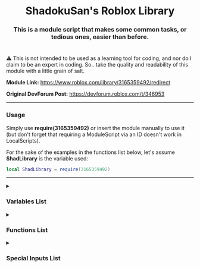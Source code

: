 <div align="center"><h1>ShadokuSan's Roblox Library</h1></div>

<div align="center"><h3>This is a module script that makes some common tasks, or tedious ones, easier than before.</h3></div>

#

:warning: This is not intended to be used as a learning tool for coding, and nor do I claim to be an expert in coding. So.. take the quality and readability of this module with a little grain of salt.

**Module Link:** <https://www.roblox.com/library/3165359492/redirect>

**Original DevForum Post:** <https://devforum.roblox.com/t/346953>
___

### **Usage**

Simply use **require(3165359492)** or insert the module manually to use it (but don't forget that requiring a ModuleScript via an ID doesn't work in LocalScripts).

For the sake of the examples in the functions list below, let's assume **ShadLibrary** is the variable used:

```lua
local ShadLibrary = require(3165359492)
```

___

<details><summary><h3>Variables List</h3></summary>

| Variable | Description |
| --- | --- |
| Script | Refers to the module's instance itself. |
| Warnings | Tied to the **Warnings** attribute to the module. This is used to give information in some scripts for potentially incorrect uses but is an instance that may be auto-corrected. |
| ManualErrors | Tied to the **ManualErrors** attribute to the module. Normally, this will insert errors in areas where incorrect usage of the module likely cannot be auto-corrected and tries to send a message that will try to make some sense of what went wrong. |
| Formulas | This is a table that hosts multiple semi-commonly used formulas, put into function form. See [Formulas](#formulas) for more information. |

### Formulas

This is a table that hosts multiple semi-commonly used formulas, put into function form. Followed by, `ShadLibrary.Formulas.NameHere`

| Forumla Name | Format | Description |
| --- | --- | --- |
| GetAngleVector2 | GetAngleVector2(Position1: Vector2, Position2: Vector2) | Returns an angle where **Position1** points at **Position2**. |
| RayReflection | RayReflection (DirectionNormal: Vector3, SurfaceNormal: Vector3, Modifier: number?) | Returns a Vector3 direction/normal by taking the **DirectionNormal** and bouncing it off of the **SurfaceNormal**; angle depends on the **Modifier** which is defaulted at 2. |
| PythagoreanTheorem | PythagoreanTheorem(Number1: number, Number2: number) | Simply returns the result of √**Number1**<sup>2</sup> + **Number2**<sup>2</sup> |
| PointOnRay | PointOnRay(Point1: Vector3, Point2: Vector3, ReferencePoint: Vector3) | Returns a position by making a ray/line between **Point1** and **Point2**, then uses the **ReferencePoint** to find the closest position from said line. |
| Lerp | Lerp(Start: number, End: number, Alpha: number) | Returns the number between the **Start** and **End** based on the Alpha (between 0-1). |
| TimeConvert | TimeConvert(Seconds: number, TimeUnit: string<"Milliseconds", "Seconds", "Hours", "Days", "Weeks">) | Returns the conversion of seconds to another time unit. |
| CFrameToOrientation | CFrameToOrientation(CF: CFrame) | Simply fetches the orientation of a CFrame. |
| OrientationToCFrame | OrientationToCFrame(Orientation: Vector3) | Simply converts an orientation to usable CFrame angles. |

#

</details>

<details><summary><h3>Functions List</h3></summary>

<details><summary>Create</summary>

**Aliases:** new

**Description:** Customized "Instance.new" function that allows you to edit multiple properties at once.

**Setup:** `ShadLibrary.new("InstanceName", Parent, ParentFirst){ChangeFields}`

**Returns:** The new Instance that was created.
| Variable | Type | Default | Description |
| --- | --- | --- | --- |
| InstanceName | string | REQUIRED | The ClassName of the instance you want to create. |
| Parent | Instance | REQUIRED | Where this instance will be parented under. Occurs after all other properties are set. |
| ParentFirst | boolean | false | Will set the parent before all other properties instead. |
| | | | |
| [ChangeFields](#changefields-setup) | table | REQUIRED | The properties of the instance you're creating. |

This function hosts some special inputs<sub>*Not all may apply*</sub>. Make sure to check the [On Changing Values](#on-changing-values) section for details on how to use them.

### Usage Example

```lua
--Example 1:
--Making a new part that has its Name, Position and Anchored property set, then parented to the workspace
local Part = ShadLibrary.new('Part', workspace){
		properties = {
		Name = "TestPart",
		Position = Vector3.new(0, 5, 6),
		Anchored = true
	}
}

--Example 2:
--Same as Example 1 except the part is parented BEFORE the property changes (though you shouldn't do this)
local Part = ShadLibrary.new('Part', workspace, true){
	Name = "TestPart",
	Position = Vector3.new(0, 5, 6),
	Anchored = true
}
```

___
</details>

<details><summary>Change</summary>

**Description:** Change multiple properties of 1 or more Instances at once.

**Setup:** `ShadLibrary.Change(Instances...){ChangeFields}`

**Returns:** Nothing.
| Variable | Type | Default | Description |
| --- | --- | --- | --- |
| Instances | Instance / {Instance...} | REQUIRED | The instance(s) that you wish to edit. |
| | | | |
| [ChangeFields](#changefields-setup) | table | REQUIRED | A dictionary of the properties/attributes of the instance(s) you're editing. |

This function hosts some special inputs<sub>*Not all may apply*</sub>. Make sure to check the [On Changing Values](#on-changing-values) section for details on how to use them.

### ChangeFields Setup
```lua
ChangeFields<autoFill> = {
	properties: autoFill & {
		[string]: any,
		Sides: SurfaceType
	},
	attributes: {[string]: any?},
	userFunctions: {(autoFill) -> nil}
}
```

### Usage Example

```lua
--Example 1:
--Changes a part under the workspace to be light blue and noncollidable
ShadLibrary.Change(workspace.Part){
	properties = {
		Color = Color3.fromRGB(0, 170, 255),
		CanCollide = false
	}
}

--Example 2:
--Changes multiple BoolValue's value to be false and parents them to the workspace
ShadLibrary.Change(BoolValue1, BoolValue2, BoolValue3){
	properties = {
		Value = false,
		Parent = workspace
	}
}

--Example 3:
--Changes the attributes of a part under the workspace
ShadLibrary.Change(workspace.Part){
	attributes = {
		testNumber = 5,
		testBoolean = false
	}
}

--Example 4:
--Changes all parts in a folder named PartFolder to have their names and anchored properties changed
ShadLibrary.Change(workspace.PartFolder:GetChildren()){
	userFunctions = {
		function(part: BasePart)
			part.Name = "TestPart"
			part.Anchored = false
		end,
	}
}

--Special Inputs 1:
--Sets the value to the opposite of what it currently is
ShadLibrary.Change(BoolValue){
	properties = {
		Value = "not"
	}
}

--Special Inputs 2:
--Adds 5 onto multiple NumberValue's values
ShadLibrary.Change(NumberValue1, NumberValue2){
	properties = {
		Value = "+5"
	}
}

--Special Inputs 4:
--Assume the variable PartTable is defined as an array of BaseParts
--Moves each part in your PartTable 5 studs up independently of each other
ShadLibrary.Change(PartTable){
	properties = {
		Position = "~0, 5, 0"
	}
}

--Special Inputs 5:
--Assume the variable PartTable is defined as an array of BaseParts
--Moves each part in your PartTable 5 studs up relatively via CFrame:ToWorldSpace
ShadLibrary.Change(PartTable){
	properties = {
		CFrame = "~0, 5, 0"
	}
}

--Rotates each part 90 degrees on the Y-axis
ShadLibrary.Change(PartTable){
	properties = {
		CFrame = "@0, 90, 0"
	}
}

--Moves each part in your PartTable 5 studs up relatively via CFrame:ToWorldSpace
--Then applies a 90-degree rotation on the Y-Axis. Using > will do the inverse order.
ShadLibrary.Change(PartTable){
	properties = {
		CFrame = "<0, 5, 0, 0, 90, 0"
	}
}


--Special Inputs 6:
--Runs your given function over each part, expecting an appropriate value in return
function exampleFunction(part: BasePart)
	return part.CFrame:ToWorldSpace(CFrame.new(0, 5, 0))
end

ShadLibrary.Change(PartTable){
	properties = {
		CFrame = exampleFunction
	}
}
```

___
</details>

<details><summary>Clone</summary>

**Aliases:** Copy

**Description:** Clone an item and edit its properties at the same time.

**Setup:** `ShadLibrary.Clone(Item, SameParent, ParentFirst){ChangeFields}`

**Returns:** The clone of the instance.
| Variable | Type | Default | Description |
| --- | --- | --- | --- |
| Item | Instance | REQUIRED | The Instance that you wish to clone. |
| SameParent | boolean | false | Determines if the cloned instance is parented under the same parent as the original. |
| ParentFirst | boolean | false |  Determines if the cloned instance is parented before<sub>(true)</sub> the property changes or after.<sub>(false)</sub> Only takes effect if SameParent is set to true. |
| | | | |
| [ChangeFields](#changefields-setup) | table | REQUIRED | The properties/attributes of the instance you're cloning; if you're changing any. |

This function hosts some special inputs<sub>*Not all may apply*</sub>. Make sure to check the [On Changing Values](#on-changing-values) section for details on how to use them.

### Usage Example

```lua
--Example 1: 
--Clones a part in the workspace then sets it to the same parent
local Brick = ShadLibrary.Clone(workspace.Brick, true){
	properties = {
		Name = "Cloned",
		Position = Vector3.new(0, 10, 0)
	}
}

--Example 2:
--Clones a part in the workspace with a new parent
local Brick = ShadLibrary.Clone(workspace.Brick){
	properties = {
		Name = "Cloned",
		Position = Vector3.new(0, 10, 0),
		Parent = workspace
	}
}
```

___
</details>

<details><summary>Replace</summary>

**Description:** Replace an Instance by creating a new one or cloning another in its place.

**Setup:** `ShadLibrary.Replace(Replacee, Replacement, SameParent, ParentFirst){ChangeFields}`

**Returns:** The replacement instance.
| Variable | Type | Default | Description |
| --- | --- | --- | --- |
| Replacee | Instance | REQUIRED | The Instance that you wish to replace; gets destroyed in the process. |
| Replacement | Instance / string | REQUIRED | The Instance that you wish to clone or a string for the class that you want to create. |
| SameParent | boolean | false | Determines if the cloned instance is parented under the same parent as the original. |
| ParentFirst | boolean | false | Determines if the cloned instance is parented before<sub>(true)</sub> the property changes or after.<sub>(false)</sub> Only takes effect if SameParent is set to true. |
| | | | |
| [ChangeFields](#changefields-setup) | table | REQUIRED | The properties/attributes of the instance you're using as the replacement; if you're changing any. |

This function hosts some special inputs<sub>*Not all may apply*</sub>. Make sure to check the [On Changing Values](#on-changing-values) section for details on how to use them.

### Usage Example

```lua
--Example 1: 
--Destroys Brick1, clones Brick2 and names it Brick3. Variable Brick becomes Brick3. Brick3 gets parented to the same parent as Brick1
local Brick = ShadLibrary.Replace(workspace.Brick1, workspace.Brick2, true){
	properties = {
		Name = "Brick3"
	}
}


--Example 2:
--Destroys Brick1, makes a new part that gets named Brick2, and makes the CFrame the same
local Brick = ShadLibrary.Replace(workspace.Brick1, "Part"){
	properties = {
		Name = "Brick2",
		CFrame = workspace.Brick1.CFrame
	}
}
```

___
</details>

<details><summary>GetInstance</summary>

**Description:** Searches for an Instance or creates a new one if it doesn't yet exist.

**Setup:** `ShadLibrary.GetInstance(Where, Name, ClassName, PropertyType){ChangeFields}`

**Returns:** The Instance that gets found or the newly created one.
| Variable | Type | Default | Description |
| --- | --- | --- | --- |
| Where | Instance | REQUIRED | The Instance that you wish to search in. Only scans the direct children. Also acts as the new Instance's parent if one needs to be made. |
| Name | string | REQUIRED | The name of the Instance you're looking for. Also acts as the new Instance's name if one needs to be made. |
| ClassName | string | REQUIRED | The ClassName of the Instance you're looking for. Also acts as the new Instance's class if one needs to be made. |
| PropertyType | boolean / string | false | Determines the behavior of the search function regarding the Properties table. See below for more details. |
| | | | |
| [ChangeFields](#changefields-setup) | table | REQUIRED | The properties of the new Instance that gets made if needed. |

This function hosts some special inputs<sub>*Not all may apply*</sub>. Make sure to check the [On Changing Values](#on-changing-values) section for details on how to use them.

### PropertyType Usage

• **Match:** When searching for the Name and ClassName of the Instance, it will now also check if the Properties from the Properties Table match.

• **Force:** If an Instance is found that has the correct Name and ClassName, it will automatically change the rest of its properties from that of the Properties table.

• `false` Will do neither.

### Usage Example

```lua
--Example 1: 
--[[
    Searches the game's ReplicatedStorage for a RemoteEvent named "MyRemote".

    Since the 4th variable is false and a RemoteEvent doesn't have any other notable properties,
    the following Properties table here is left empty since it does nothing in this situation.

    If this RemoteEvent did not exist, then this would have automatically made a new RemoteEvent
    with the name "MyRemote" under the game's ReplicatedStorage.

    Note that in any situation where a new Instance needs to be made, it will be parented after every
    other property is set.
]]

local RemoteEvent = ShadLibrary.GetInstance(game:GetService("ReplicatedStorage"), "MyRemote", "RemoteEvent", false){}

--Example 2:
--[[ Searches the Workspace for a NumberValue named "MyNumber" and also has the value of 5 since the
    4th variable is set to "Match"

    If the 4th variable was set to false and a new instance needed to be made, the function would not
    check if the NumberValue had a value of 5 but would still make a new NumberValue that does have a value of 5.
]]

local NumberValue = ShadLibrary.GetInstance(workspace, "MyNumber", "NumberValue", "Match"){
	properties = {
		Value = 5
	}
}

--Example 3:
--[[ Searches the Workspace for a NumberValue named "MyNumber" and will set its value to 5 since the
    4th variable was set to "Force"
]]

local NumberValue = ShadLibrary.GetInstance(workspace, "MyNumber", "NumberValue", "Force"){
	properties = {
		Value = 5
	}
}
```

___
</details>

<details><summary>Destroy</summary>

**Aliases:** Null, Nullify

**Description:** Destroys a bunch of Instances at once.

**Setup:** `ShadLibrary.Destroy(Tuple...)`

**Returns:** Nothing.
| Variable | Type | Default | Description |
| --- | --- | --- | --- |
| Tuple | Instance / Thread / Connection | REQUIRED | The Instance(s) that you're deleting, threads you're cancelling, or connections you're severing. |

### Usage Example

```lua
ShadLibrary.Destroy(workspace.Brick1, workspace.Brick2, workspace.Brick3)
```
___
</details>

<details><summary>Find</summary>

**Aliases:** Search

**Description:** Advanced Instance searcher.

**Setup 1:** `ShadLibrary.Find(Instance, CheckDescendants, MaxAmount, FollowFunction, IgnoreList){SearchFields}`

**Setup 2:** `ShadLibrary.Find(Tag, MaxAmount, FollowFunction, IgnoreList){SearchFields}`

**Setup 3:** `ShadLibrary.Find(..., FollowFunction = "Change", ...){SearchFields}{ChangeFields}`

**Returns:** The instance(s) found or none if none were found, or none if FollowFunction was set to "Destroy"

| Variable | Type | Default | Description |
| --- | --- | --- | --- |
| Instance¹ | Instance | REQUIRED | Where to look. |
| CheckDescendants¹ | boolean | false | If it will search all descendants like :GetAllDescendants() |
| Tag² | string | REQUIRED | Looks through all instances with this tag. |
| MaxAmount | number / false | false | The number of instances you want to be returned. Set to false to have an infinite amount. |
| FollowFunction | string / false | false | Determines if there is a follow-up function after finding the desired instance. Can be false for none, "Change" to allow you to change the instance(s) found, or "Destroy" to destroy all found instances. |
| IgnoreList | table | {} |  An array of Instances that you want ignored, including its children. |
| | | | |
| [SearchFields](#searchfields-setup) | table | REQUIRED | A dictionary of the properties/attributes of the instance(s) you’re looking for. |
| | | | |
| [ChangeFields](#changefields-setup)³ | table | REQUIRED if FollowFunction is set to "Change" | What changes are to be made to the instance(s) found. |

This function hosts some special inputs<sub>*Not all may apply*</sub>. Make sure to check the [On Finding Values](#on-searching-values) section for details on how to use them.

### SearchFields Setup
```lua
SearchFields = {
	properties: {[string]: any | {any}},
	attributes: {[string]: any | {any}},
	functions: {[string]: {
		arguments: any? | {any?},
		interpretFunction: ((...any?) -> boolean)?
	}},
	userFunctions: {(instance: Instance) -> boolean}
}
```


### Usage Example

```lua
--Example 1:
--Returns the first Instance named "Brick" that is anchored
local Get = ShadLibrary.Find(workspace.Model, false, 1){
	properties = {
		Name = "Brick",
		Anchored = true
	}
}

--Example 2:
--Returns all Instances named "Brick" that are anchored
local Get = ShadLibrary.Find(workspace.Model, true, false){
	properties = {
		Name = "Brick",
		Anchored = true
	}
}

--Example 3:
--Returns a maximum of 10 Parts that has an attribute named "testAttribute" set to true
local Get = ShadLibrary.Find(workspace.Model, false, 10){
	properties = {
		ClassName = "Part"
	},
	attributes = {
		testAttribute = true
	}
}

--Example 4:
--Returns any BaseParts found in the workspace
local Get = ShadLibrary.Find(workspace){
	functions = {
		IsA = {
			arguments = "BasePart"
		}
	}
}

--Example 5:
--Returns anything that is not a BasePart in the workspace
local Get = ShadLibrary.Find(workspace){
	functions = {
		IsA = {
			arguments = "BasePart",
			interpretFunction = function(isBasePart: boolean)
				if isBasePart then
					return false
				end
				
				return true
			end,
		}
	}
}

--Special Inputs 1:
--Returns any Instance that has a name ending in "Brick," has a transparency that is less than 1 and their color is dominantly red
local Get = ShadLibrary.Find(workspace.Model){
	properties = {
		Name = "...Brick",
		Transparency = "<1",
		Color="R"
	}
}

--Special Inputs 2:
--Returns any Instance that has a name starting with "Brick," has reflectance set to at least 0.5, and their BrickColor name ends in "red"
local Get = ShadLibrary.Find(workspace.Model){
	properties = {
		Name = "Brick...",
		Reflectance = ">=0.5",
		BrickColor = "...red"
	}
}

--Special Inputs 3:
--Returns any Instance that has their name as Test1 or Test2
local Get = ShadLibrary.Find(workspace.Model, false, true){
	properties = {
		Name = {"Test1", "Test2"}
	}
}
```

___
</details>

<details><summary>FindAllChildren</summary>

**Aliases:** FindAll, FAC

**Description:** Acts like Instance:FindFirstChild() where you can search for multiple instances.

**Setup:** `ShadLibrary.FindAllChildren(Instance, Recursive, Items...)`

**Returns:** The Instances that were found, or false if not.
| Variable | Type | Default | Description |
| --- | --- | --- | --- |
| Instance | Instance | REQUIRED | The Instance you'd like to search in. |
| Recursive | boolean | false | Whether or not the search should be conducted recursively. |
| Items | string | nil | A bunch of strings (for names) you'd like to search for. |

### Usage Example

```lua
--Example 1:
local PartA, PartB, PartC = ShadLibrary.FindAllChildren(workspace, false, "PartA", "PartB", "PartC")
--Will return either the Instances that has those names or false if not.
--Could look like: PartA, false, PartC if there is no PartB

--Example 2:
local Mesh, Texture = ShadLibrary.FindAllChildren(workspace, false, "PartA.Mesh", "PartB.Texture")
--Is capable of searching through multiple instances downwards.

--Example 3:
local PartA, PartB, PartC = ShadLibrary.FindAllChildren(workspace, true, "PartA", "PartB", "PartC")
--Will return the instances if they exist anywhere in the game under workspace.
```

___
</details>

<details><summary>WaitForPath</summary>

**Aliases:** WaitForDescendants, WFP

**Description:** [A solution to checking in long paths without needing the overuse of :WaitForChild a dozen times.](https://devforum.roblox.com/t/554586)

**Setup:** `ShadLibrary.WaitForPath(Instance, MaxWaitTime, Path)`

**Returns:** The Instance(s) you're looking for, or false if you exceed the maximum wait time and found nothing.
| Variable | Type | Default | Description |
| --- | --- | --- | --- |
| Instance | Instance | REQUIRED | Where the search will start. |
| MaxWaitTime | number | REQUIRED | The maximum wait time. |
| Path | string | REQUIRED | The path you're looking down. |

**Note:**
If before the name of the variable an ```*asterisk``` is placed anywhere in the sequence, that found instance will also be returned.

### Usage Example

```lua
--Let's assume that this is a LocalScript for some UI.
local UI = script.Parent
local Button = ShadLibrary.WaitForPath(UI, 20, "MainFrame.Something.SomethingElse.Button1")
--Will return "Button1" that would be down the path MainFrame.Something.SomethingElse

--If we also wanted to save MainFrame but don't want to repeat it:
local MainFrame, Button = ShadLibrary.WaitForPath(UI, 20, "*MainFrame.Something.SomethingElse.Button1")
--The asterisk before the name tells the function to also save that instance.
```

___
</details>

<details><summary>WaitForChildren</summary>

**Aliases:** WFC

**Description:** Allows you to call :WaitForChild() on multiple Instances under the same parent at the same time.

**Setup:** `ShadLibrary.WaitForChildren(Instance, MaxWait, Items...)`

**Returns:** The Instance(s) you're looking for. Will return false for each Instance that fails to be found within the time you set.
| Variable | Type | Default | Description |
| --- | --- | --- | --- |
| Instance | Instance | REQUIRED | Where to look. |
| MaxWait | number | REQUIRED | The maximum time allowed to wait on an Instance. |
| Items | string | REQUIRED | The items you would like to search for. |

**Note:**
If before the name of the variable an ```*asterisk``` is placed anywhere in the sequence, that found instance will also be returned.

### Usage Example

```lua
----Example 1
--Let's assume that this is a LocalScript for some UI.
local UI = script.Parent
local Frame1, Frame2, Button = ShadLibrary.WaitForChildren(UI, 10, "Frame1", "Frame2", "Button")
    --Will return the Instances that are within the UI, or false for each Instance
    --that cannot be found within 10 seconds.

----Example 2
local TextureA, TextureB = ShadLibrary.WFC(workspace, 10, "Brick1.Decal", "Brick2.Texture")
    --Will return the decal/texture found, or false if not there.

----Example 3
local Brick1, TextureA, TextureB = ShadLibrary.WFC(workspace, 10, "*Brick1.Decal", "Brick2.Texture")
    --Will return the first brick, then the decal/texture found, or false if not there.
```

___
</details>

<details><summary>WeldTo</summary>

**Description:** Automatically welds (via WeldConstraints) a lot of parts to a singular part.

**Setup:** `ShadLibrary.WeldTo(Main, WeldParent, UnanchorOthers, BaseParts...)`

**Returns:** `nil`
| Variable | Type | Default | Description |
| --- | --- | --- | --- |
| Main | BasePart | REQUIRED | The part that everything else will weld to. |
| WeldParent | Instance / true | REQUIRED | Where all the created WeldConstraints will go. |
| UnanchorOthers | boolean | REQUIRED | Determines if the attached part gets unanchored after making the weld. |
| BaseParts... | BasePart / {BasePart} | REQUIRED | A list of BaseParts you want welded. |

### WeldParent Usage

• **true:** This will default to the Main variable.

• **Instance:** The Instance where all of the WeldConstraints will be stored, if not `true`.

### Usage Example

```lua
----Example 1
local Part1, Part2, Part3, Part4 = workspace.Part1, workspace.Part2, workspace.Part3, workspace.Part4 

ShadLibrary.WeldTo(Part1, Part1, false, Part2, Part3, Part4)
    --This will weld Parts 2-4 to Part1. Welds will be parented inside of Part1. Parts 2-4 will not be forcefully unanchored.

----Example 2
local Part1, Part2, Part3, Part4 = workspace.Part1, workspace.Part2, workspace.Part3, workspace.Part4 

ShadLibrary.WeldTo(Part1, workspace, true, Part2, {Part3, Part4})
    --This will weld Parts 2-4 to Part1. Welds will be parented inside of the Workspace. Parts 2-4 will be forcefully unanchored.
```

___
</details>

<details><summary>PositiveNegative</summary>

**Aliases:** PN

**Description:** Returns a 50/50 chance for a number being positive or negative.

**Setup:** `ShadLibrary.PN(Number)`

**Returns:** The number generated, or ±1 if no number was set.
| Variable | Type | Default | Description |
| --- | --- | --- | --- |
| Number | number | 1 | The number that's being randomized. |

### Usage Example

```lua
--Example 1:
local Number = ShadLibrary.PN(5)   --Returns either 5 or -5

--Example 2:
local Number = ShadLibrary.PN()   --Returns either 1 or -1
```

___
</details>

<details><summary>Random</summary>

**Aliases:** Rando

**Description:** Selects at random whatever you put in the list.

**Setup:** `ShadLibrary.Rando(Items...)`

**Returns:** One of the items you put in the list at random.
| Variable | Type | Default | Description |
| --- | --- | --- | --- |
| Items | Any | REQUIRED | The items you wish to input. Can be anything, really. |

### Usage Example

```lua
--Example 1:
local Number = ShadLibrary.Rando(1, 10, 30, -6, 1000)

--Example 2:
local Chosen = ShadLibrary.Rando("Hello, world!", 96, workspace.Brick)
```

___
</details>

<details><summary>Service</summary>

**Description:** Fetches one or more services.

**Setup:** `ShadLibrary.Service(Service...)`

**Returns:** The service(s) that you requested.
| Variable | Type | Default | Description |
| --- | --- | --- | --- |
| Service | string | REQUIRED | The service(s) in which you'd like to fetch. |

### Usage Example

```lua
--Example 1:
local TweenService = ShadLibrary.Service'TweenService'

--Example 2:
local TweenService, RunService, ServerScriptService = ShadLibrary.Service("TweenService", "RunService", "ServerScriptService")
```

___
</details>

<details><summary>Tween</summary>

**Description:** A simplified method of making a tween.

**Setup 1:** `ShadLibrary.Tween(Instance, TweenInfo){Properties}`

**Setup 2:** `ShadLibrary.Tween(Instance, Time, Style, Direction, Repeat, Reverses, Delay){Properties}`

**Returns:** The Tween you've created.
| Variable | Type | Default | Description |
| --- | --- | --- | --- |
| Instance | Instance | REQUIRED | The Instance in which you wish to tween. |
| TweenInfo¹ | TweenInfo | Below Defaults | The TweenInfo you wish to use. |
| Time² | number | 1 | How long it takes the tween to complete. |
| Style | Enum / number / string | Linear | The EasingStyle of the tween. |
| Direction | Enum / number / string | InOut | The EasingDirection of the tween. |
| Repeat | number | 0 | How many times the tween will repeat. |
| Reverses | boolean | false | Determines if the tween will do the inverse after finishing. |
| Delay | number | 0 | The amount of time that elapses before tween starts in seconds. |
| | | | |
| Properties | table | {} | The properties that are being changed by the tween. Generally numerical. |

This function hosts some special inputs<sub>*Not all may apply*</sub>. Make sure to check the [On Changing Values](#on-changing-values) section for details on how to use them.

### Usage Example

```lua
--Example 1:
local MyInfo = TweenInfo.new(1, Enum.EasingStyle.Bounce, Enum.EasingDirection.Out, 1, true, 0.5)
local Tween = ShadLibrary.Tween(script.Parent, TweenInfo}{Position = script.Parent.Position + Vector3.new(0, 3, 0)}
Tween:Play()

--Example 2:
local Tween = ShadLibrary.Tween(script.Parent, 1, "Bounce", "Out", 1, true, 0.5}{Position = script.Parent.Position + Vector3.new(0, 3, 0)}
Tween:Play()
```

___
</details>

<details><summary>TweenLink</summary>

**Description:** A method for linking multiple tweens together.
Has limited usage compared to normal tweens. You may do the following: Play, Pause, Cancel, and Destroy. Has no readable properties or events to listen to (maybe will come later?).

**Setup:** `ShadLibrary.TweenLink(Tweens...)`

**Returns:** MetaTable with the functions **Play**, **Pause**, **Cancel** and **Destroy**.
| Variable | Type | Default | Description |
| --- | --- | --- | --- |
| Tweens | Tween | REQUIRED | The Tweens in which you wish to link together. |

### Usage Example

```lua
--Example
local Tween1 = ShadLibrary.Tween(workspace.Brick1, TweenInfo.new(1)){Transparency = 1}
local Tween2 = ShadLibrary.Tween(workspace.Brick2, TweenInfo.new(1.5)){Transparency = 0.5}

local TweenLink = ShadLibrary.TweenLink(Tween1, Tween2)

TweenLink:Play()
--The tweens will play at the same time but do not end at the same time.

```
___
</details>

<details><summary>TweenGroup</summary>

**Description:** A method for making multiple tweens of the same or similar items.

**Setup 1:** `ShadLibrary.TweenGroup(Instances...)(TweenInfo){Properties}`

**Setup 2:** `ShadLibrary.TweenGroup(Instances...)(Time, Style, Direction, Repeat, Reverses, Delay){Properties}`

**Returns:** Essentially makes a **TweenLink**.
| Variable | Type | Default | Description |
| --- | --- | --- | --- |
| Instances | Instance | REQUIRED | The Instances in which you wish to tween. |
| | | | |
| TweenInfo¹ | TweenInfo | Below Defaults | The TweenInfo you wish to use. |
| Time² | number | 1 | How long it takes the tween to complete. |
| Style | Enum / number / string | Linear | The EasingStyle of the tween. |
| Direction | Enum / number / string | InOut | The EasingDirection of the tween. |
| Repeat | number | 0 | Amount of times the tween will repeat. |
| Reverses | boolean | false | Determines if the tween will do the inverse after finishing. |
| Delay | number | 0 | The amount of time that elapses before tween starts in seconds. |
| | | | |
| Properties | table | {} | The properties that are being changed by the tween. Generally numerical. |

This function hosts some special inputs<sub>*Not all may apply*</sub>. Make sure to check the [On Changing Values](#on-changing-values) section for details on how to use them.

### Usage Example

```lua
--Example 1
local MyInfo = TweenInfo.new(1, Enum.EasingStyle.Bounce, Enum.EasingDirection.Out, 1, true, 0.5)
local Part1, Part2 = workspace.Part1, workspace.Part2

local TweenGroup = ShadLibrary.TweenGroup(Part1, Part2)(MyInfo){Position = Vector3.new(0, 5, 0)}
TweenGroup:Play()

--Example 2
local Part1, Part2 = workspace.Part1, workspace.Part2
local TweenGroup = ShadLibrary.TweenGroup(Part1, Part2)(1, "Bounce", "Out", 1, true, 0.5){Position = Vector3.new(0, 5, 0)}
TweenGroup:Play()
```
___
</details>

<details><summary>⚠ TweenSequence</summary>

:warning: This is experimental, and may cause poor performance if used too sparingly!

**Description:** An experimental method to tween what was previously untweenable.

**Setup 1:** `ShadLibrary.TweenSequence(Instance, TweenInfo){Properties}`

**Setup 2:** `ShadLibrary.TweenSequence(Instance, Time, Style, Direction, Repeat, Reverses, Delay){Properties}`

**Returns:** A special tween-base made via metatables. Should be able to work just like a normal Tween with the same functions and variables. This includes a new function: **Tween:Destroy()** since this works in a specific way, if you want to clean up a bit, I recommend you use this when not needed anymore.
| Variable | Type | Default | Description |
| --- | --- | --- | --- |
| Instances | Instance | REQUIRED | The Instances in which you wish to tween. |
| TweenInfo¹ | TweenInfo | Below Defaults | The TweenInfo you wish to use. |
| Time² | number | 1 | How long it takes the tween to complete. |
| Style | Enum / number / string | Linear | The EasingStyle of the tween. |
| Direction | Enum / number / string | InOut | The EasingDirection of the tween. |
| Repeat | number | 0 | How many times the tween will repeat. |
| Reverses | boolean | false | Determines if the tween will do the inverse after finishing. |
| Delay | number | 0 | The amount of time that elapses before tween starts in seconds. |
| | | | |
| Properties | table | {} | The properties that are being changed by the tween. In this case, restricted. |

## **What can be tweened currently**

### ColorSequence

If the start and end sequences have differing number keypoints, 2 new sequences will be created with some "ghost keypoints" in the middle to still generally reflect what the start and end should look like. Then, when tweening, each color's keypoint is lerped over each other to give a fading effect.

If the number of keypoints remains the same and the start of the property name has a tilde (**~**), then it will attempt to also tween the time position of the keypoints between the start and end points, giving a sliding effect on top of the color changing effect.

### NumberSequence

Works largely similar to ColorSequence, but instead with colors it deals in numbers and envelopes. The tilde rule also applies here.

### Usage Example

```lua
----Example 1
local Beam = workspace.Part1.Beam
local ChangeTo = ColorSequence.new{
 ColorSequenceKeypoint.new(0, Color3.fromRGB(0, 0, 0)),
 ColorSequenceKeypoint.new(0.25, Color3.fromRGB(255, 0, 0)),
 ColorSequenceKeypoint.new(0.5, Color3.fromRGB(0, 255, 0)),
 ColorSequenceKeypoint.new(0.75, Color3.fromRGB(0, 0, 255)),
 ColorSequenceKeypoint.new(1, Color3.fromRGB(0, 0, 0))}

local Tween = ShadLibrary.TweenSequence(Beam, 1, "Linear", "InOut", 2, true, 0.5){Color = ChangeTo}
Tween:Play()
--Should tween any beam's colors to look a bit rainbow-like, revert, and does this a couple of times.

----Example 2
local ParticleEmitter = workspace.Part5.ParticleEmitter
local ChangeTo = NumberSequence.new{
 NumberSequenceKeypoint.new(0, 1),
 NumberSequenceKeypoint.new(0.349, 3.39, 1.58),
 NumberSequenceKeypoint.new(1, 1)}

local MyInfo = TweenInfo.new(1, Enum.EasingStyle.Linear, Enum.EasingDirection.InOut, 2, true, 0.5)

local Tween = ShadLibrary.TweenSequence(ParticleEmitter, MyInfo){["~Size"] = ChangeTo}
Tween:Play()
Tween.Completed:Wait()
print("Demo finished!")
--Should tween a particle emitter's size, sliding the values if the initial NumberSequence is also 3 keypoints.
```

___
</details>

<details><summary>TabClone</summary>

**Description:** Clones a table.

**Setup:** `ShadLibrary.TabClone(Table)`

**Returns:** The new cloned table.
| Variable | Type | Default | Description |
| --- | --- | --- | --- |
| Table | table | REQUIRED | The table you want to clone. |

### Usage Example

```lua
local Tab1 = {1, 2, 3, "a", "b", "c"}
local Tab2 = ShadLibrary.TabClone(Tab1)
print(Tab1==Tab2) --false
```

___
</details>

<details><summary>MassConnect</summary>

**Description:** A quick method for connecting multiple events and instances simultaneously.

**Setup:** `ShadLibrary.MassConnect(Instances, Events, Function)`

**Returns:** An array of every new connection made.
| Variable | Type | Default | Description |
| --- | --- | --- | --- |
| Instances | table | REQUIRED | An array of Instances you'd like to connect. |
| Events | table | REQUIRED | An array of events of the Instances you'd like to have connected. |
| Function | Function | REQUIRED | The function you'd like to be connected to the event(s). |

**Note:**
Function will always use 2 variables at the start: The Instance connected, and a string of the Event connected. After that, every variable that would be ordinarily returned via the event.
Format it as so:

```lua
function TestFunction(Instance, Event, ...)
--Instance being the instance.
--Event is a string of the event you chose to connect.
local VarA, VarB, VarC, etc = ...
--or
local Variables = {...}
end
```

### Usage Example

```lua
--Let's assume this is a normal script, and Parts is a folder in the workspace that contains a few blocks.
function Reader(Part, Event, ...)
    if Event=="Changed" then
    print(Part.Name, "was changed! Changed:", ...)

    elseif Event=="Touched" then
    print(Part.Name, "was touched! Part that hit it:", ...)
    end
end

ShadLibrary.MassConnect(Parts:GetChildren(), {"Touched", "Changed"}, Reader)
```

___
</details>

<details><summary>Match</summary>

**Description:** A simple replacement for using multiple "or" statements on the same variable.

**Setup:** `ShadLibrary.Match(Main, Variables...)`

**Returns:** A boolean value; true if the Main variable matches any of the subsequent variables or false if not.
| Variable | Type | Default | Description |
| --- | --- | --- | --- |
| Main | Any | REQUIRED | The variable you're reading off of. |
| Variables | Any | REQUIRED | The variables you'd like to compare it to. |

### Usage Example

```lua
--Let's assume Part is the variable set to a part under the workspace.

if ShadLibrary.Match(Part.Transparency, 0, 0.5, 1)  then
--This part of the code runs if the part's transparency is either 0, 0.5, or 1.
else
--Otherwise...
end
```

___
</details>

<details><summary>AllMatch</summary>

**Description:** A simple replacement for checking if all variables must equal the same thing.

**Setup:** `ShadLibrary.AllMatch(MatchMe, Variables...)`

**Returns:** A boolean value; true if the following variables all match the MatchMe variable or false if not.
| Variable | Type | Default | Description |
| --- | --- | --- | --- |
| MatchMe | Any | REQUIRED | The variable you want the rest to match. |
| Variables | Any | REQUIRED | The variables you'd like to compare it to. |

### Usage Example

```lua
local Result = ShadLibrary.AllMatch(1, 2, 3, 1)
--Result would be false since they all need to equal the first variable (1).
local Result = ShadLibrary.AllMatch(1, 1, 1, 1)
--Result would be true.
```

___
</details>

<details><summary>WaitOn</summary>

**Description:** Can wait on multiple occasions, but will resume as soon as 1 of them is met.

**Setup:** `ShadLibrary.WaitOn(Variant...)`

**Returns:** The method that prevailed (only applicable for those who understand in the case of an event being returned).
| Variable | Type | Default | Description |
| --- | --- | --- | --- |
| Variant | Number / Signal / Function / Table | REQUIRED | The method of waiting you'd like to input |

**Variant Usage**

• Number: The number of seconds you'd like to wait. Same as **wait(Number)**.

• Signal: An event such as **Instance.Changed**.

• Function: Your own method of waiting, I suppose. A function.

• Table {Name, Signal}: Name is a string that you'd want to be returned, and Signal is an event or function. Makes for easier identification.

### Usage Example

```lua
--Let's assume Part is the variable set to a part under workspace, and we want to wait till it gets changed at all, but we don't want to wait more than 10 seconds for that to happen.
ShadLibrary.WaitOn(10, Part.Changed)
--However, if we want to wait on a specific property (Transparency in this case)...
ShadLibrary.WaitOn(10, Part:GetPropertyChangedSignal("Transparency"))
--If we're using multiple of the same Events, we're gonna want to be able to tell the difference between them
ShadLibrary.WaitOn({"Part1", Part1.Part:GetPropertyChangedSignal("Transparency")}, {"Part2", Part2.Part:GetPropertyChangedSignal("Transparency")})
    --returns the string "Part1" if Part1's transparency changes, or "Part2" if Part2's transparency changes.
```

___
</details>

<details><summary>Make</summary>

**Description:** Quickly make multiple of the same thing.

**Setup:** `ShadLibrary.Make(Data, Amount, SameTable)`

**Returns:** The data you've copied.
| Variable | Type | Default | Description |
| --- | --- | --- | --- |
| Data | Any | REQUIRED | The number, string, vector3, etc that you're copying. |
| Amount | number | REQUIRED | How many times it will copy. |
| SameTable | boolean | false | Only applicable if the Data is a table. Determines if the returned tables are all the same connected one or just copies. |

### Usage Example

```lua
----Example 1 (any data):
local A, B, C = ShadLibrary.Make("Test", 3)
print(A, B, C) --Test, Test, Test

----Example 2a (connected tables):
local Tab = {"A", "b"}
local T1, T2 = ShadLibrary.Make(Tab, 2, true)
print(T1==T2) --true

----Example 2b (unconnected tables):
local Tab = {"A", "b"}
local T1, T2 = ShadLibrary.Make(Tab, 2)
print(T1==T2) --false
```

___
</details>

<details><summary>TimeTable</summary>

**Description:** Takes any number of seconds and returns a dictionary of all possible conversions from the formula **TimeConvert**.

**Setup:** `ShadLibrary.TimeTable(Seconds)`

**Returns:** A dictionary of time conversions.
| Variable | Type | Default | Description |
| --- | --- | --- | --- |
| Seconds | number | REQUIRED | How many seconds you want to convert. |

### Usage Example

```lua
--Converts 65 seconds into a table that returns 1 minute and 5 seconds.
local Times = ShadLibrary.TimeTable(65)
print(Times)
--[[Output: {
    ["Days"] = 0,
    ["Hours"] = 0,
    ["Milliseconds"] = 0,
    ["Minutes"] = 1,
    ["Seconds"] = 5,
    ["Weeks"] = 0
    }]]
```

___
</details>

<details><summary>TimeFormat</summary>

**Description:** Takes any number of seconds and converts that to a time format of your choosing.

**Setup:** `ShadLibrary.TimeFormat(Seconds, Format, Simple)`

**Returns:** A string containing the newly formatted time.
| Variable | Type | Default | Description |
| --- | --- | --- | --- |
| Seconds | number | REQUIRED | How many seconds you want to convert and format. |
| Format | string | REQUIRED | How the string should be presented. See below category for more details. |
| Simple | boolean | true | If the conversion can be used without any words in the string. |

### Format Guides
The string for the **Format** variable looks for certain patterns to determine where to place the converted time units. This goes to Milliseconds, Seconds, Minutes, Hours (24 hour, not 12 hour time), Days, and Weeks. Months and onward are excluded for being too variable; not every month has a set amount of days or weeks. When using these patterns, keep in mind that these are case sensitive:

| Pattern | Time Unit | Number Range |
| --- | --- | --- |
| Mi | Milliseconds | 0 - 9999 |
| S | Seconds | 0 - 59 |
| M | Minutes | 0 - 59 |
| H | Hours | 0 - 23 |
| D | Days | 0 - 6 |
| W | Weeks | No Limit |

Units such as Seconds or Hours do not display their limits of 60 or 24 since at that number they will convert to the next unit of time. 60 seconds to +1 minute.

Note that when the **Simple** variable is set to *false*, you will instead need to use every pattern with an underscore before it. So **Mi** will now be **_Mi**. See Usage Examples to see why this can be useful.

### Usage Example

```lua
--Example 1: Simple timer conversion for 65 seconds.
local Time = ShadLibrary.TimeFormat(65, "MM:SS.MiMiMi", true)
print(Time)
    --Expected output: "01:05.000"

--Example 2: Takes Example 1 but removes the excess zero from the minutes, and removes the milliseconds.
local Time = ShadLibrary.TimeFormat(65, "M:SS")
print(Time)
    --Expected output: "1:05"
    --Note that the third variable is true by default, so it is unnecessary to include here.

--Example 3: Displays 3 Hours  1 Minute  20.5 Seconds
local Time = ShadLibrary.TimeFormat(60^2 * 3 + 80.5, "HH:MM:SS.MiMiMi")
print(Time)
    --Expected output: "03:01:20.500"
 
 --Example 4: How to utilize the third variable to be false to display more accurate information. This will display 6 days  1 Minute  20 Seconds
local Time = ShadLibrary.TimeFormat(60^2 * 24 * 6 + 80, "_D Days _HH:_MM:_SS._MiMiMi", false)
print(Time)
    --Expected output: "6 Days 00:01:20.000"
    --Had we not set the Simple variable to false, this function would have attempted to convert the word Days to a number for the number of Days as well since it starts with a D.
```

___
</details>

<details><summary>Plugin_Settings</summary>

**Description:** Fetches plugin settings. For Plugins only.

**Setup:** `ShadLibrary.Plugin_Settings(Plugin, Setting...)`

**Returns:** The setting(s) you wanted to fetch or their defaults if they didn't exist.
| Variable | Type | Default | Description |
| --- | --- | --- | --- |
| Plugin | plugin | REQUIRED | Simply pass the plugin variable through. |
| Setting | {Type, Default} | REQUIRED | The setting(s) that you're trying to fetch. |

**Note:**

The Setting table must be set up as:

• **Type:** The name you want to set/fetch the setting from in string form.

• **Default:** If the setting could not be found, this is what it will be defaulted to instead.

### Usage Example

```lua
local SettingA, SettingB = ShadLibrary.Plugin_Settings(plugin, {"Color", Color3.new(1, 1, 1)}, {"Word", "Hello!"})
-- If either SettingA or B did not exist, the setting for their 1st value in the table, it would be set to the 2nd value in the pair.
```

___
</details>

<details><summary>Plugin_Widget</summary>

**Description:** A simplified method of making a plugin widget. For Plugins only.

**Setup 1:** `ShadLibrary.Plugin_Widget(Plugin, Identifier, DisplayName, DockWidgetPluginGuiInfo)`

**Setup 2:** `ShadLibrary.Plugin_Widget(Plugin, Identifier, DisplayName, InitialDockState, InitialEnabled, RestoreOverride, SizeX, SizeY, SizeMinimumX, SizeMinimumY)`

**Returns:** The widget you've created.
| Variable | Type | Default | Description |
| --- | --- | --- | --- |
| Plugin | plugin | REQUIRED | Simply pass the plugin variable through. |
| Identifier | string | "UnknownWidget" | The plugin widget's ID. |
| DisplayName | string | "UnknownWidget" | The name shown on the widget window. |
| DockWidgetPluginGuiInfo¹ | DockWidgetPluginGuiInfo | Below Defaults | The DockWidgetPluginGuiInfo you wish to use. |
| InitialDockState² | Enum / string / number | Float | Initial dock state. |
| InitialEnabled | boolean | true | If the widget is visible upon being made. |
| RestoreOverride | boolean | false | If true, the value of **InitialEnabled** will override the previously saved enabled state. |
| SizeX | number | 200 | Initial width of the widget window. |
| SizeY | number | 300 | Initial height of the widget window. |
| SizeMinimumX | number | 150 | Minimum width of the widget window. |
| SizeMinimumY | number | 150 | Minimum heightof the widget window. |

### Usage Example

```lua
--Example 1
local MyInfo = DockWidgetPluginGuiInfo.new(Enum.InitialDockState.Float, true, false, 200, 300, 150, 150)
local Widget = ShadLibrary.Plugin_Widget(plugin, "TestWidget", "Test Widget", MyInfo)
-- Creating a basic test widget with basically the default values in place.

--Example 2
local Widget = ShadLibrary.Plugin_Widget(plugin, "TestWidget", "Test Widget", "Float", true, false, 200, 300, 150, 150)
-- Creating a basic test widget with basically the default values in place.
```

___
</details>

<details><summary>GetAttributes</summary>

**Aliases:** GetAtt, GetAtts

**Description:** Gets multiple specific attributes at once (in order).

**Setup 1:** `ShadLibrary.GetAttributes(Instance, AutoMake, Attribute...)`

**Setup 2:** `ShadLibrary.GetAttributes(Instance, Attribute...)`

**Returns:** The attribute's value or **nil** if none exists.
| Variable | Type | Default | Description |
| --- | --- | --- | --- |
| Instance | Instance | REQUIRED | The Instance that you'd like to find the attribute of. |
| AutoMake¹ | boolean | true | If Attribute is a table input and if the attribute is missing, automatically create one and return its value. |
| Attribute | string / table | nil | The attribute(s) you want to fetch. |

Attribute's table is meant to be set up as follows: `{Name, Preset}`

• Name: The name of the attribute.

• Preset: The default value of the attribute if it doesn't yet exist.

If you're using the table variant and if there is a found attribute that does not match the type/typeof the preset, then the preset will be used instead.

### Usage Example

```lua
----Example 1
local Part = workspace.Brick

--Lets say that Part has the following attributes:
--TestNumber (5), TestString ("String!"), TestBoolean (true)

local A, B, C, D = ShadLibrary.GetAttributes(Part, "TestNumber", "TestString", "TestBrick", "TestBoolean")
--A would be 5
--B would be "String!"
--C would be nil since there is no match
--D would be true

----Example 2
local Part = workspace.Brick
local A, B = ShadLibrary.GetAttributes(Part, {"TestNumber", 5}, "TestString")
--A would be 5 if there wasn't one already set
--B would be false assuming one wasn't there

----Example 3
local Part = workspace.Brick
local A, B = ShadLibrary.GetAttributes(Part, false, {"TestNumber", 5}, "TestString")
--A would be nil if it doesn't already exist since the AutoMake variable was set to false
--B would be nil assuming one wasn't there
```

___
</details>

<details><summary>ClearAttributes</summary>

**Aliases:** ClearAtt, ClearAtts, NoAtt

**Description:** Clears multiple attributes at once.

**Setup:** `ShadLibrary.ClearAttributes(Instance, Attribute...)`

**Returns:** Nothing.
| Variable | Type | Default | Description |
| --- | --- | --- | --- |
| Instance | Instance | REQUIRED | The Instance that you'd like to clean up. |
| Attribute | string / nil | nil |  |

### Usage Example

```lua
--Clearing specific ones:
local Part = workspace.Brick
ShadLibrary.ClearAttributes(Part, "TestString", "TestBoolean")

--Clearing all:
local Part = workspace.Brick
ShadLibrary.ClearAttributes(Part)
```
</details>

#

</details>

<details><summary><h3>Special Inputs List</h3></summary>

This list is specifically for the functions where changing the properties of an Instance is possible.

### On Changing Values

| Name | Type | Effects | Description | Example |
| --- | --- | --- | --- | --- |
| Sides | Property Name | Surfaces | Changes all of the sides for BaseParts at the same time. | {Sides = "Smooth"} |
| "nil" | Value | ObjectValues | Allows you to set a property to `nil` where applicable. | {Adornee = "nil"} |
| "+#" | Value | Numbers | Adds the number **#** to the original value being changed. | {Value = "+0.5"} |
| "-#" | Value | Numbers | Subtracts the number **#** to the original value being changed. | {Value = "-0.5"} |
| "*#" | Value | Numbers | Multiplies the number **#** with the original value being changed. | {Value = "*2"} |
| "/#" | Value | Numbers | Divides the number **#** from the original value being changed. | {Value = "/2"} |
| "^#" | Value | Numbers | Sets the original value to the power of number **#**. | {Value = "^2"} |
| "sqrt" | Value | Numbers | Returns the square root of the number being changed. | {Value = "sqrt"} |
| "negate" | Value | Numbers | Basically inverts the number from negative/positive to the other. | {Value = "negate"} |
| "not" | Value | Booleans | Returns the opposite boolean value. | {Value = "not"} |
| Function | Value | Any | Inputs a function to return a value of your choosing. The first/only value of the function is always the Instance being changed. | {Value = function(instance: Instance) end} |
| "~X, Y, Z" | Value | Vector3 | Changes the Vector3 relative to its current value. The **X**, **Y**, and **Z** variables are the X, Y, and Z of the Vector3 Value. No spaces should be present here. | {Position = "~0, 5, 0"} |
| **"~#, #, #"** | Value | CFrame | Translates as ToWorldSpace(CFrame). | {CFrame = "~0, 0, -5"} |
| **"@#, #, #"** | Value | CFrame | Translates as CFrame*CFrame.fromEulerAnglesXYZ(#, #, #). Automatically converted to math.rad(#). | {CFrame = "@90, 0, 45"} |
| **"<#, #, #, #, #, #"** | Value | CFrame | Basically acts as the **~** and then applies the **@** changes. First three #'s affect the movement and the other three affect the rotation. | {CFrame = "<0, 5, 0, 0, 45, 0"} |
| **">#, #, #, #, #, #"** | Value | CFrame | Basically acts as the **@** and then applies the **~** changes. First three #'s affect the movement and the other three affect the rotation. | {CFrame = ">0, 5, 0, 0, 45, 0"} |

### On Searching Values

| Name | Type | Effects | Description | Example |
| --- | --- | --- | --- | --- |
| ">#" | Value | Numbers | Detects anything greater than the **#** in its place. | {Transparency = ">0.5"} |
| ">=#" | Value | Numbers | Detects anything greater or equal to the **#** in its place. | {Transparency = ">=0.5"} |
| "<#" | Value | Numbers | Detects anything lower than the **#** in its place. | {Transparency = "<0.5"} |
| "<=#" | Value | Numbers | Detects anything lower or equal to the **#** in its place. | {Transparency = "<=0.5"} |
| ...String | Value | Strings | Checks if the desired String is at the end of the value. | {Name = "...Brick"} |
| String... | Value | Strings | Checks if the desired String is at the start of the value.  | {Name = "Brick..."}  |
| ...String... | Value | Strings | Checks if the desired String is anywhere inside of the value.  | {Name = "...Brick..."}  |
| "R" | Value | Color3 | Checks if the **R** value is greater than **B** and **G** . | {Color = "R"} |
| "G" | Value | Color3 | Checks if the **G** value is greater than **R** and **B** . | {Color = "G"} |
| "B" | Value | Color3 | Checks if the **B** value is greater than **R** and **G** . | {Color = "B"} |
| "RG" | Value | Color3 | Checks if the color is more **yellow** than **blue** . | {Color = "RG"} |
| "GB" | Value | Color3 | Checks if the color is more **cyan** than **red** . | {Color = "GB"} |
| "RB" | Value | Color3 | Checks if the color is more **purple** than **green** . | {Color = "RB"} |
| "...Name" | Value | BrickColor | Checks if the name of the **BrickColor** ends with your input. | {BrickColor = "...red"} |
| {Value, Value... etc} | Value | Any | You can now set each property to equal a table of values. Basically: If property equals this, or this, or this… etc. | {Transparency = {0, 0.5, 1}} |
</details>
